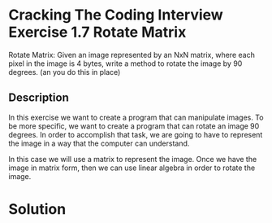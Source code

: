 # Cracking The Coding Interview Exercise 1.7 Rotate Matrix
Rotate Matrix: Given an image represented by an NxN matrix, where each pixel in the image is 4
bytes, write a method to rotate the image by 90 degrees. (an you do this in place)

## Description
In this exercise we want to create a program that can manipulate images. 
To be more specific, we want to create a program that can rotate an image 90 degrees. 
In order to accomplish that task, we are going to have to represent the image in a way that the computer can understand. 

In this case we will use a matrix to represent the image. Once we have the image in matrix form, 
then we can use linear algebra in order to rotate the image. 

# Solution
